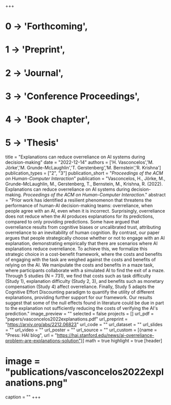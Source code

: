+++
# 0 -> 'Forthcoming',
# 1 -> 'Preprint',
# 2 -> 'Journal',
# 3 -> 'Conference Proceedings',
# 4 -> 'Book chapter',
# 5 -> 'Thesis'

title = "Explanations can reduce overreliance on AI systems during decision-making"
date = "2022-12-14"
authors = ['H. Vasconcelos','M. Jörke','M. Grunde-McLaughlin','T. Gerstenberg','M. Bernstein','R. Krishna']
publication_types = ["2", "3"]
publication_short = "_Proceedings of the ACM on Human-Computer Interaction_"
publication = "Vasconcelos, H., Jörke, M., Grunde-McLaughlin, M., Gerstenberg, T., Bernstein, M., Krishna, R. (2022). Explanations can reduce overreliance on AI systems during decision-making. _Proceedings of the ACM on Human-Computer Interaction_."
abstract = "Prior work has identified a resilient phenomenon that threatens the performance of human-AI decision-making teams: overreliance, when people agree with an AI, even when it is incorrect. Surprisingly, overreliance does not reduce when the AI produces explanations for its predictions, compared to only providing predictions. Some have argued that overreliance results from cognitive biases or uncalibrated trust, attributing overreliance to an inevitability of human cognition. By contrast, our paper argues that people strategically choose whether or not to engage with an AI explanation, demonstrating empirically that there are scenarios where AI explanations reduce overreliance. To achieve this, we formalize this strategic choice in a cost-benefit framework, where the costs and benefits of engaging with the task are weighed against the costs and benefits of relying on the AI. We manipulate the costs and benefits in a maze task, where participants collaborate with a simulated AI to find the exit of a maze. Through 5 studies (N = 731), we find that costs such as task difficulty (Study 1), explanation difficulty (Study 2, 3), and benefits such as monetary compensation (Study 4) affect overreliance. Finally, Study 5 adapts the Cognitive Effort Discounting paradigm to quantify the utility of different explanations, providing further support for our framework. Our results suggest that some of the null effects found in literature could be due in part to the explanation not sufficiently reducing the costs of verifying the AI's prediction."
image_preview = ""
selected = false
projects = []
url_pdf = "papers/vasconcelos2022explanations.pdf"
url_preprint = "https://arxiv.org/abs/2212.06823"
url_code = ""
url_dataset = ""
url_slides = ""
url_video = ""
url_poster = ""
url_source = ""
url_custom = [{name = "Press: HAI blog", url = "https://hai.stanford.edu/news/ai-overreliance-problem-are-explanations-solution"}]
math = true
highlight = true
[header]
# image = "publications/vasconcelos2022explanations.png"
caption = ""
+++